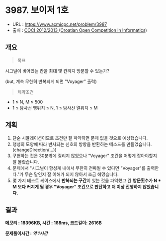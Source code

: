 # 3987. 보이저 1호

- URL :  https://www.acmicpc.net/problem/3987
- 출처 : [COCI 2012/2013 ](https://www.acmicpc.net/category/18) ([Croatian Open Competition in Informatics](https://www.acmicpc.net/category/17))



## 개요

> 목표

시그널이 비어있는 칸을 최대 몇 칸까지 방문할 수 있는가?

(but, 계속 무한히 반복되게 되면 "Voyager" 출력)



> 제약조건

- 1 ≤ N, M ≤ 500
- 1 ≤ 탐사선 행위치 ≤ N, 1 ≤ 탐사선 열위치 ≤ M





## 계획

1. 단순 시뮬레이션이므로 조건만 잘 파악하면 문제 없을 것으로 예상했습니다.
2. 행성의 모양에 따라 반사되는 신호의 방향을 반환하는 메소드를 만들었습니다. (changeDirection(...))
3. 구현하는 것은 30분밖에 걸리지 않았으나 "Voyager" 조건을 어떻게 잡아야할지 잘 몰랐습니다.
4. 문제에서 "시그널이 항성계 내에서 무한히 전파될 수 있다면 "Voyager"를 출력한다."가 무슨 말인지 잘 이해가 되지 않아서 조금 헤맸습니다.
5. 몇 가지 테스트 케이스에서 **반복되는 구간**이 있는 것을 파악했고 칸 **방문횟수가 N * M 보다 커지게 될 경우 "Voyager" 조건으로 판단하고 더 이상 진행하지 않았습니다.**



## 결과

**메모리 : 18396KB, 시간 : 168ms, 코드길이: 2616B**

**문제풀이시간 : *약 1시간***




